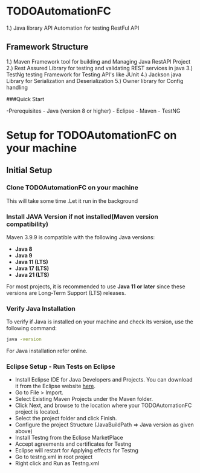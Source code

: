 # TODOAutomationFC

1.) Java library API Automation for testing RestFul API


## Framework Structure

1.) Maven Framework tool for building and Managing Java RestAPI Project
2.) Rest Assured Library for testing and validating REST services in java
3.) TestNg testing Framework for Testing API's like JUnit
4.) Jackson java Library for Serialization and Deserialization
5.) Owner library for Config handling

###Quick Start

  -Prerequisites
	- Java (version 8 or higher)
	- Eclipse
	- Maven
	- TestNG

# Setup for TODOAutomationFC on your machine

## Initial Setup

### Clone TODOAutomationFC on your machine

This will take some time .Let it run in the background

### Install JAVA Version if not installed(Maven version compatibility)

Maven 3.9.9 is compatible with the following Java versions:
- **Java 8**
- **Java 9**
- **Java 11 (LTS)**
- **Java 17 (LTS)**
- **Java 21 (LTS)**

For most projects, it is recommended to use **Java 11 or later** since these versions are Long-Term Support (LTS) releases.

### Verify Java Installation
To verify if Java is installed on your machine and check its version, use the following command:

```bash
java -version
```

For Java installation refer online.

### Eclipse Setup - Run Tests on Eclipse

- Install Eclipse IDE for Java Developers and Projects. You can download it from the Eclipse website [here](https://eclipse.org/downloads/).
- Go to File > Import.
- Select Existing Maven Projects under the Maven folder.
- Click Next, and browse to the location where your TODOAutomationFC project is located.
- Select the project folder and click Finish.
- Configure the project Structure (JavaBuildPath => Java version as given above)
- Install Testng from the Eclipse MarketPlace
- Accept agreements and certificates for Testng
- Eclipse will restart for Applying effects for Testng
- Go to testng.xml in root project
- Right click and Run as Testng.xml








